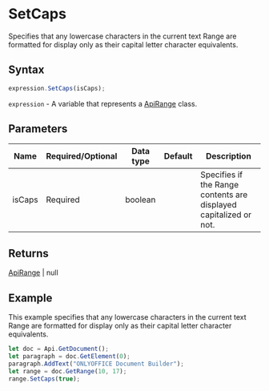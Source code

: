 # SetCaps

Specifies that any lowercase characters in the current text Range are formatted for display only as their capital letter character equivalents.

## Syntax

```javascript
expression.SetCaps(isCaps);
```

`expression` - A variable that represents a [ApiRange](../ApiRange.md) class.

## Parameters

| **Name** | **Required/Optional** | **Data type** | **Default** | **Description** |
| ------------- | ------------- | ------------- | ------------- | ------------- |
| isCaps | Required | boolean |  | Specifies if the Range contents are displayed capitalized or not. |

## Returns

[ApiRange](../../ApiRange/ApiRange.md) | null

## Example

This example specifies that any lowercase characters in the current text Range are formatted for display only as their capital letter character equivalents.

```javascript
let doc = Api.GetDocument();
let paragraph = doc.GetElement(0);
paragraph.AddText("ONLYOFFICE Document Builder");
let range = doc.GetRange(10, 17);
range.SetCaps(true);
```
